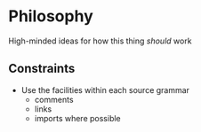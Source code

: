 # Philosophy

High-minded ideas for how this thing _should_ work

## Constraints

- Use the facilities within each source grammar
  - comments
  - links
  - imports where possible
